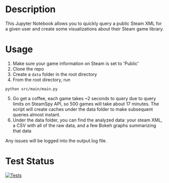 # Description

This Jupyter Notebook allows you to quickly query a public Steam XML for a given user and create some visualizations about their Steam game library.

# Usage

1. Make sure your game information on Steam is set to 'Public'
2. Clone the repo
3. Create a `data` folder in the root directory
4. From the root directory, run
```
python src/main/main.py
```
5. Go get a coffee, each game takes ~2 seconds to query due to query limits on SteamSpy API, so 500 games will take about 17 minutes. The script will create caches under the data folder to make subsequent queries almost instant.
6. Under the data folder, you can find the analyzed data: your steam XML, a CSV with all of the raw data, and a few Bokeh graphs summarizing that data

Any issues will be logged into the output.log file.

# Test Status

[![Tests](https://github.com/jsmrcina/steam-library-rankings/actions/workflows/tests.yml/badge.svg)](https://github.com/jsmrcina/steam-library-rankings/actions/workflows/tests.yml)